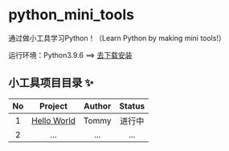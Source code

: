 # python_mini_tools
通过做小工具学习Python！（Learn Python by making mini tools!）

运行环境：Python3.9.6 ==> [去下载安装](https://www.python.org/downloads/release/python-396/)

## 小工具项目目录 ✨
No   | Project | Author  | Status
:---: | :---:  | :---:  | :---: 
1 | [Hello World](https://github.com/tommy-zhou/python_mini_tools/tree/main/projects/Hello_world) | Tommy | 进行中
2 | ... | ... | ...
